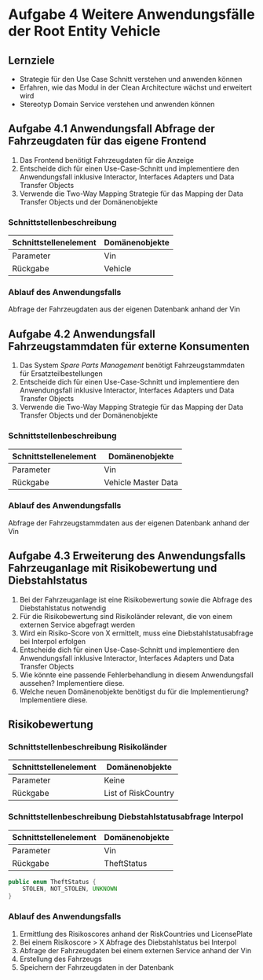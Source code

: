 # Aufgabe 4 Weitere Anwendungsfälle der Root Entity Vehicle

## Lernziele

- Strategie für den Use Case Schnitt verstehen und anwenden können
- Erfahren, wie das Modul in der Clean Architecture wächst und erweitert wird
- Stereotyp Domain Service verstehen und anwenden können

## Aufgabe 4.1 Anwendungsfall Abfrage der Fahrzeugdaten für das eigene Frontend

1) Das Frontend benötigt Fahrzeugdaten für die Anzeige
2) Entscheide dich für einen Use-Case-Schnitt und implementiere den Anwendungsfall inklusive Interactor, Interfaces Adapters und Data Transfer Objects
3) Verwende die Two-Way Mapping Strategie für das Mapping der Data Transfer Objects und der Domänenobjekte

### Schnittstellenbeschreibung

| Schnittstellenelement | Domänenobjekte         |
|-----------------------|------------------------|
| Parameter             | Vin                    |
| Rückgabe              | Vehicle     |

### Ablauf des Anwendungsfalls

Abfrage der Fahrzeugdaten aus der eigenen Datenbank anhand der Vin

## Aufgabe 4.2 Anwendungsfall Fahrzeugstammdaten für externe Konsumenten

1) Das System _Spare Parts Management_ benötigt Fahrzeugstammdaten für Ersatzteilbestellungen
2) Entscheide dich für einen Use-Case-Schnitt und implementiere den Anwendungsfall inklusive Interactor, Interfaces Adapters und Data Transfer Objects
3) Verwende die Two-Way Mapping Strategie für das Mapping der Data Transfer Objects und der Domänenobjekte

### Schnittstellenbeschreibung

| Schnittstellenelement | Domänenobjekte           |
|-----------------------|--------------------------|
| Parameter             | Vin                      |
| Rückgabe              | Vehicle Master Data      |

### Ablauf des Anwendungsfalls

Abfrage der Fahrzeugstammdaten aus der eigenen Datenbank anhand der Vin

## Aufgabe 4.3 Erweiterung des Anwendungsfalls Fahrzeuganlage mit Risikobewertung und Diebstahlstatus

1) Bei der Fahrzeuganlage ist eine Risikobewertung sowie die Abfrage des Diebstahlstatus notwendig
2) Für die Risikobewertung sind Risikoländer relevant, die von einem externen Service abgefragt werden
3) Wird ein Risiko-Score von X ermittelt, muss eine Diebstahlstatusabfrage bei Interpol erfolgen
4) Entscheide dich für einen Use-Case-Schnitt und implementiere den Anwendungsfall inklusive Interactor, Interfaces Adapters und Data Transfer Objects
5) Wie könnte eine passende Fehlerbehandlung in diesem Anwendungsfall aussehen? Implementiere diese.
6) Welche neuen Domänenobjekte benötigst du für die Implementierung? Implementiere diese.

## Risikobewertung


### Schnittstellenbeschreibung Risikoländer

| Schnittstellenelement | Domänenobjekte      |
|-----------------------|---------------------|
| Parameter             | Keine               |
| Rückgabe              | List of RiskCountry |

### Schnittstellenbeschreibung Diebstahlstatusabfrage Interpol

| Schnittstellenelement | Domänenobjekte |
|-----------------------|----------------|
| Parameter             | Vin            |
| Rückgabe              | TheftStatus    |

```java
public enum TheftStatus {
    STOLEN, NOT_STOLEN, UNKNOWN
}
```

### Ablauf des Anwendungsfalls

1) Ermittlung des Risikoscores anhand der RiskCountries und LicensePlate
2) Bei einem Risikoscore > X Abfrage des Diebstahlstatus bei Interpol
3) Abfrage der Fahrzeugdaten bei einem externen Service anhand der Vin
4) Erstellung des Fahrzeugs
5) Speichern der Fahrzeugdaten in der Datenbank
